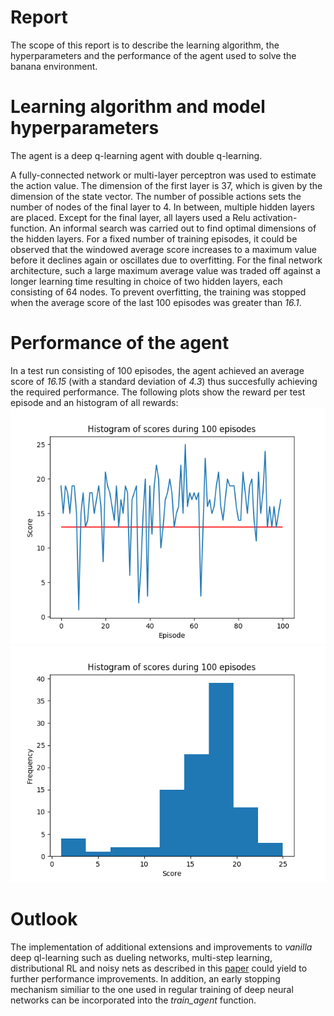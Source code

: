 # Report
The scope of this report is to describe the learning algorithm, the hyperparameters and the performance of the agent used to solve the banana environment.
# Learning algorithm and model hyperparameters
The agent is a deep q-learning agent with double q-learning. 

A fully-connected network or multi-layer perceptron was used to estimate the action value. The dimension of the first layer is 37, which is given by the dimension of the state vector. The number of possible actions sets the number of nodes of the final layer to 4. In between, multiple hidden layers are placed. Except for the final layer, all layers used a Relu activation-function. An informal search was carried out to find optimal dimensions of the hidden layers. For a fixed number of training episodes, it could be observed that the windowed average score increases to a maximum value before it declines again or oscillates due to overfitting. For the final network architecture, such a large maximum average value was traded off against a longer learning time resulting in choice of two hidden layers, each consisting of 64 nodes. To prevent overfitting, the training was stopped when the average score of the last 100 episodes was greater than *16.1*.
# Performance of the agent
In a test run consisting of 100 episodes, the agent achieved an average score of *16.15* (with a standard deviation of *4.3*) thus succesfully achieving the required performance. The following plots show the  reward per test episode and an histogram of all rewards:
![Image of Agent test performance](agent_test_performance.png)
![Histogram of Agent rewards](agent_test_histogram.png)
# Outlook
The implementation of additional extensions and improvements to *vanilla* deep ql-learning such as dueling networks, multi-step learning, distributional RL and noisy nets as described in this [paper](https://arxiv.org/abs/1710.02298) could yield to further performance improvements. In addition, an early stopping mechanism similiar to the one used in regular training of deep neural networks can be incorporated into the *train_agent* function.
